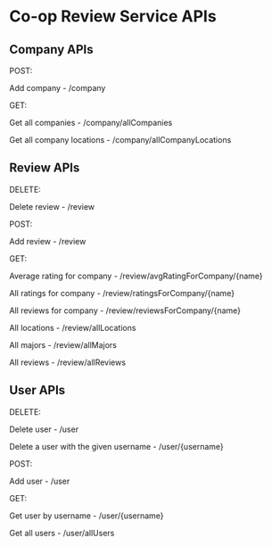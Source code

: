 # Co-op Review Service APIs

## Company APIs
POST:

Add company - /company

GET:

Get all companies - /company/allCompanies

Get all company locations - /company/allCompanyLocations


## Review APIs
DELETE:

Delete review - /review

POST:

Add review - /review

GET:

Average rating for company - /review/avgRatingForCompany/{name}

All ratings for company - /review/ratingsForCompany/{name}

All reviews for company - /review/reviewsForCompany/{name}

All locations - /review/allLocations

All majors - /review/allMajors

All reviews - /review/allReviews


## User APIs
DELETE:

Delete user - /user

Delete a user with the given username - /user/{username}

POST:

Add user - /user

GET:

Get user by username - /user/{username}

Get all users - /user/allUsers
